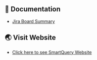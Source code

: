 ## 📄 Documentation
- [Jira Board Summary](./jira-board.md)

## 🌏︎ Visit Website
- [Click here to see SmartQuery Website](https://smartquery.unaux.com/)
